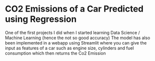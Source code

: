 # CO2 Emissions of a Car Predicted using Regression
One of the first projects I did when I started learning Data Science / Machine Learning (hence the not so good accuracy) 
The model has also been implemented in a webapp using Streamlit where you can give the input as features of a car such as engine size, cylinders and fuel consumption which then returns the Co2 Emission
